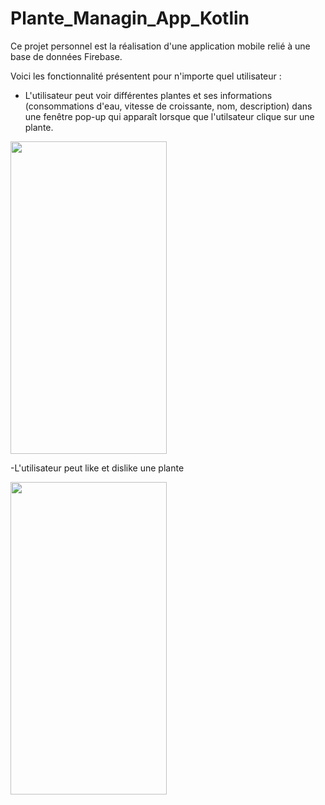 # Plante_Managin_App_Kotlin

Ce projet personnel est la réalisation d'une application mobile relié à une base de données Firebase.

Voici les fonctionnalité présentent pour n'importe quel utilisateur :

- L'utilisateur peut voir différentes plantes et ses informations (consommations d'eau, vitesse de croissante, nom, description) dans une
fenêtre pop-up qui apparaît lorsque que l'utilsateur clique sur une plante.


<a href="url"><img src="https://user-images.githubusercontent.com/90316879/155197779-46c7c907-cd51-4d2e-8917-30e5221710d1.jpg" align="center" height="500" width="250" ></a>


-L'utilisateur peut like et dislike une plante

<a href="url"><img src="https://user-images.githubusercontent.com/90316879/155197779-46c7c907-cd51-4d2e-8917-30e5221710d1.jpg" align="center" height="500" width="250" ></a>


